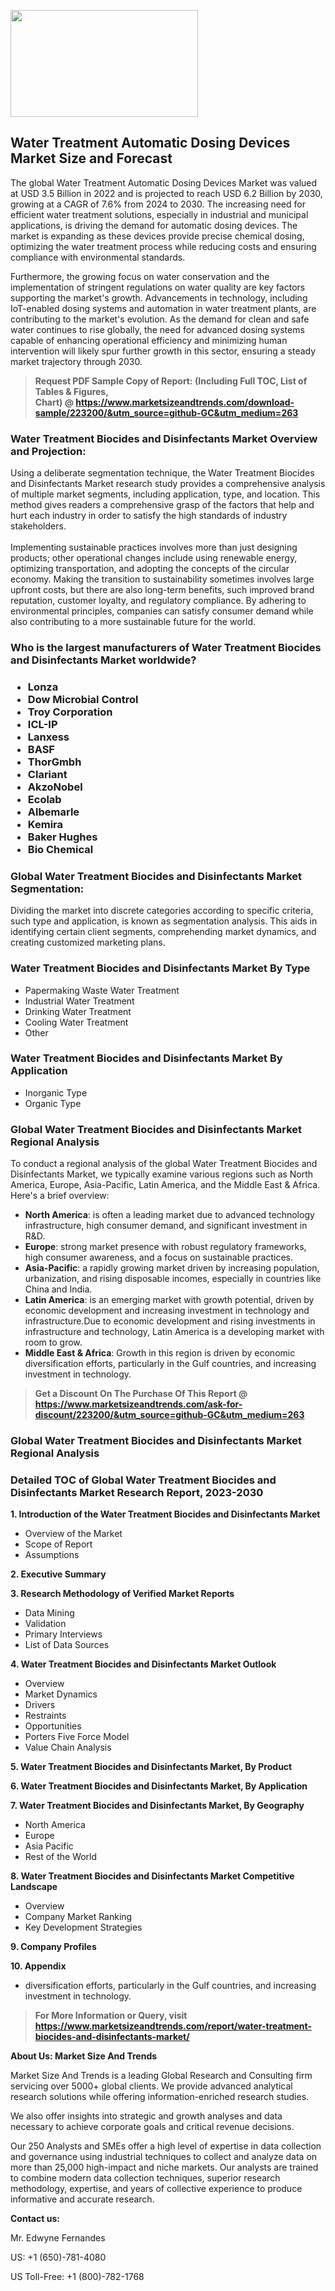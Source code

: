 <p><img class="alignnone size-medium wp-image-20088" src="https://ffe5etoiles.com/wp-content/uploads/2024/12/MST1-300x171.png" alt="" width="300" height="171" /></p><h2>Water Treatment Automatic Dosing Devices Market Size and Forecast</h2><p>The global Water Treatment Automatic Dosing Devices Market was valued at USD 3.5 Billion in 2022 and is projected to reach USD 6.2 Billion by 2030, growing at a CAGR of 7.6% from 2024 to 2030. The increasing need for efficient water treatment solutions, especially in industrial and municipal applications, is driving the demand for automatic dosing devices. The market is expanding as these devices provide precise chemical dosing, optimizing the water treatment process while reducing costs and ensuring compliance with environmental standards.</p><p>Furthermore, the growing focus on water conservation and the implementation of stringent regulations on water quality are key factors supporting the market's growth. Advancements in technology, including IoT-enabled dosing systems and automation in water treatment plants, are contributing to the market's evolution. As the demand for clean and safe water continues to rise globally, the need for advanced dosing systems capable of enhancing operational efficiency and minimizing human intervention will likely spur further growth in this sector, ensuring a steady market trajectory through 2030.</p></p><blockquote id="" class=""><strong>Request PDF Sample Copy of Report: (Including Full TOC, List of Tables &amp; Figures, Chart)&nbsp;@&nbsp;<strong><a href="https://www.marketsizeandtrends.com/download-sample/223200/&utm_source=github-GC&utm_medium=263" target="_blank">https://www.marketsizeandtrends.com/download-sample/223200/&utm_source=github-GC&utm_medium=263</a></strong></strong></blockquote><h3 id="" class="">Water Treatment Biocides and Disinfectants Market&nbsp;Overview and Projection:</h3><p id="" class="">Using a deliberate segmentation technique, the Water Treatment Biocides and Disinfectants Market research study provides a comprehensive analysis of multiple market segments, including application, type, and location. This method gives readers a comprehensive grasp of the factors that help and hurt each industry in order to satisfy the high standards of industry stakeholders. <br /> <br />Implementing sustainable practices involves more than just designing products; other operational changes include using renewable energy, optimizing transportation, and adopting the concepts of the circular economy. Making the transition to sustainability sometimes involves large upfront costs, but there are also long-term benefits, such improved brand reputation, customer loyalty, and regulatory compliance. By adhering to environmental principles, companies can satisfy consumer demand while also contributing to a more sustainable future for the world.</p><h3 id="" class="">Who is the largest manufacturers of&nbsp;Water Treatment Biocides and Disinfectants Market worldwide?</h3><h3 class=""><p><ul><li>Lonza </li><li> Dow Microbial Control </li><li> Troy Corporation </li><li> ICL-IP </li><li> Lanxess </li><li> BASF </li><li> ThorGmbh </li><li> Clariant </li><li> AkzoNobel </li><li> Ecolab </li><li> Albemarle </li><li> Kemira </li><li> Baker Hughes </li><li> Bio Chemical</li></ul></p></h3><h3 id="" class="">Global&nbsp;Water Treatment Biocides and Disinfectants Market Segmentation:</h3><p id="" class="">Dividing the market into discrete categories according to specific criteria, such type and application, is known as segmentation analysis. This aids in identifying certain client segments, comprehending market dynamics, and creating customized marketing plans.</p><h3 id="" class="">Water Treatment Biocides and Disinfectants Market&nbsp;By Type</h3><p><p><ul><li>Papermaking Waste Water Treatment</li><li> Industrial Water Treatment</li><li> Drinking Water Treatment</li><li> Cooling Water Treatment</li><li> Other</p></li></ul></p></p><h3 id="" class="">Water Treatment Biocides and Disinfectants Market&nbsp;By Application</h3><p class=""><p><ul><li>Inorganic Type</li><li> Organic Type</li></ul></p></p><h3 id="" class="">Global Water Treatment Biocides and Disinfectants Market Regional Analysis</h3><p id="" class="">To conduct a regional analysis of the global Water Treatment Biocides and Disinfectants Market, we typically examine various regions such as North America, Europe, Asia-Pacific, Latin America, and the Middle East &amp; Africa. Here's a brief overview:</p><ul><li><strong>North America</strong>: is often a leading market due to advanced technology infrastructure, high consumer demand, and significant investment in R&amp;D.</li><li><strong>Europe</strong>: strong market presence with robust regulatory frameworks, high consumer awareness, and a focus on sustainable practices.</li><li><strong>Asia-Pacific</strong>: a rapidly growing market driven by increasing population, urbanization, and rising disposable incomes, especially in countries like China and India.</li><li><strong>Latin America</strong>: is an emerging market with growth potential, driven by economic development and increasing investment in technology and infrastructure.Due to economic development and rising investments in infrastructure and technology, Latin America is a developing market with room to grow.</li><li><strong>Middle East &amp; Africa</strong>: Growth in this region is driven by economic diversification efforts, particularly in the Gulf countries, and increasing investment in technology.</li></ul><blockquote id="" class=""><strong>Get a Discount On The Purchase Of This Report @ <strong><a href="https://www.marketsizeandtrends.com/ask-for-discount/223200/&utm_source=github-GC&utm_medium=263" target="_blank">https://www.marketsizeandtrends.com/ask-for-discount/223200/&utm_source=github-GC&utm_medium=263</a></strong></strong></blockquote><h3 id="" class="">Global Water Treatment Biocides and Disinfectants Market Regional Analysis</h3><h3 id="" class="">Detailed TOC of Global Water Treatment Biocides and Disinfectants Market Research Report, 2023-2030</h3><p id="" class=""><strong>1. Introduction of the Water Treatment Biocides and Disinfectants Market</strong></p><ul><li>Overview of the Market</li><li>Scope of Report</li><li>Assumptions</li></ul><p id="" class=""><strong>2. Executive Summary</strong></p><p id="" class=""><strong>3. Research Methodology of Verified Market Reports</strong></p><ul><li>Data Mining</li><li>Validation</li><li>Primary Interviews</li><li>List of Data Sources</li></ul><p id="" class=""><strong>4. Water Treatment Biocides and Disinfectants Market Outlook</strong></p><ul><li>Overview</li><li>Market Dynamics</li><li>Drivers</li><li>Restraints</li><li>Opportunities</li><li>Porters Five Force Model</li><li>Value Chain Analysis</li></ul><p id="" class=""><strong>5. Water Treatment Biocides and Disinfectants Market, By Product</strong></p><p id="" class=""><strong>6. Water Treatment Biocides and Disinfectants Market, By Application</strong></p><p id="" class=""><strong>7. Water Treatment Biocides and Disinfectants Market, By Geography</strong></p><ul><li>North America</li><li>Europe</li><li>Asia Pacific</li><li>Rest of the World</li></ul><p id="" class=""><strong>8. Water Treatment Biocides and Disinfectants Market Competitive Landscape</strong></p><ul><li>Overview</li><li>Company Market Ranking</li><li>Key Development Strategies</li></ul><p id="" class=""><strong>9. Company Profiles</strong></p><p id="" class=""><strong>10. Appendix</strong></p><ul><li>diversification efforts, particularly in the Gulf countries, and increasing investment in technology.</li></ul><blockquote id="" class=""><strong>For More Information or Query, visit <strong><strong><a href="https://www.marketsizeandtrends.com/report/water-treatment-biocides-and-disinfectants-market/" target="_blank">https://www.marketsizeandtrends.com/report/water-treatment-biocides-and-disinfectants-market/</a></strong></strong></strong></blockquote><p id="" class=""><strong>About Us: Market Size And Trends</strong></p><p id="" class="">Market Size And Trends is a leading Global Research and Consulting firm servicing over 5000+ global clients. We provide advanced analytical research solutions while offering information-enriched research studies.</p><p id="" class="">We also offer insights into strategic and growth analyses and data necessary to achieve corporate goals and critical revenue decisions.</p><p id="" class="">Our 250 Analysts and SMEs offer a high level of expertise in data collection and governance using industrial techniques to collect and analyze data on more than 25,000 high-impact and niche markets. Our analysts are trained to combine modern data collection techniques, superior research methodology, expertise, and years of collective experience to produce informative and accurate research.</p><p id="" class=""><strong>Contact us:</strong></p><p id="" class="">Mr. Edwyne Fernandes</p><p id="" class="">US: +1 (650)-781-4080</p><p id="" class="">US Toll-Free: +1 (800)-782-1768</p>
